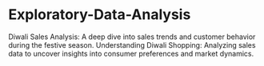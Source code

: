 # Exploratory-Data-Analysis
Diwali Sales Analysis: A deep dive into sales trends and customer behavior during the festive season.
Understanding Diwali Shopping: Analyzing sales data to uncover insights into consumer preferences and market dynamics.
